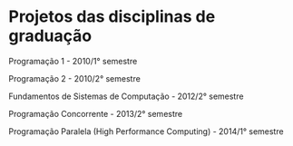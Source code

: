 Projetos das disciplinas de graduação
=====================================

Programação 1 - 2010/1° semestre

Programação 2 - 2010/2° semestre

Fundamentos de Sistemas de Computação - 2012/2° semestre

Programação Concorrente - 2013/2° semestre

Programação Paralela (High Performance Computing) - 2014/1° semestre
